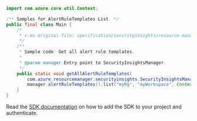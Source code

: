 ```java
import com.azure.core.util.Context;

/** Samples for AlertRuleTemplates List. */
public final class Main {
    /*
     * x-ms-original-file: specification/securityinsights/resource-manager/Microsoft.SecurityInsights/preview/2021-09-01-preview/examples/alertRuleTemplates/GetAlertRuleTemplates.json
     */
    /**
     * Sample code: Get all alert rule templates.
     *
     * @param manager Entry point to SecurityInsightsManager.
     */
    public static void getAllAlertRuleTemplates(
        com.azure.resourcemanager.securityinsights.SecurityInsightsManager manager) {
        manager.alertRuleTemplates().list("myRg", "myWorkspace", Context.NONE);
    }
}
```

Read the [SDK documentation](https://github.com/Azure/azure-sdk-for-java/blob/azure-resourcemanager-securityinsights_1.0.0-beta.1/sdk/securityinsights/azure-resourcemanager-securityinsights/README.md) on how to add the SDK to your project and authenticate.
